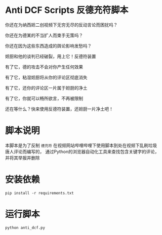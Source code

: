 # Anti DCF Scripts 反德充符脚本

你还在为纳西妲二创视频下无穷无尽的反动言论而困扰吗？

你还在为德某的不当扩人而束手无策吗？

你还在因为这些东西造成的舆论影响发愁吗？

妲厨和他的谈判已经破裂，用上它！反德符装置

有了它，德的攻击不会对你产生任何效果

有了它，粘湿妲厨将从你的评论区彻底消失

有了它，还你的评论区一片属于妲厨的净土

有了它，你就可以畅所欲言，不再被限制

还在等什么？快来使用反德符装置，还妲厨一片净土吧！


# 脚本说明
本脚本是为了反制 `德充符` 在视频网站哔哩哔哩下使用脚本到处在视频下乱刷垃圾唐人评论而编写的，
通过Python的浏览器自动化工具来查找包含关键字的评论，并将其举报并删除

# 安装依赖
```
pip install -r requirements.txt
```

# 运行脚本
```
python anti_dcf.py
```
